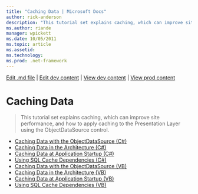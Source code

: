 ```yaml
---
title: "Caching Data | Microsoft Docs"
author: rick-anderson
description: "This tutorial set explains caching, which can improve site performance, and how to apply caching to the Presentation Layer using the ObjectDataSource control..."
ms.author: riande
manager: wpickett
ms.date: 10/05/2011
ms.topic: article
ms.assetid: 
ms.technology: 
ms.prod: .net-framework
---
```

[Edit .md file](C:\Projects\msc\dev\Msc.Www\Web.ASP\App_Data\github\web-forms\overview\data-access\index.md) | [Edit dev content](http://www.aspdev.net/umbraco#/content/content/edit/32982) | [View dev content](http://docs.aspdev.net/tutorials/web-forms/overview/data-access/caching-data/index.html) | [View prod content](http://www.asp.net/web-forms/overview/data-access/caching-data)

Caching Data
====================
> This tutorial set explains caching, which can improve site performance, and how to apply caching to the Presentation Layer using the ObjectDataSource control.


- [Caching Data with the ObjectDataSource (C#)](caching-data-with-the-objectdatasource-cs.md)
- [Caching Data in the Architecture (C#)](caching-data-in-the-architecture-cs.md)
- [Caching Data at Application Startup (C#)](caching-data-at-application-startup-cs.md)
- [Using SQL Cache Dependencies (C#)](using-sql-cache-dependencies-cs.md)
- [Caching Data with the ObjectDataSource (VB)](caching-data-with-the-objectdatasource-vb.md)
- [Caching Data in the Architecture (VB)](caching-data-in-the-architecture-vb.md)
- [Caching Data at Application Startup (VB)](caching-data-at-application-startup-vb.md)
- [Using SQL Cache Dependencies (VB)](using-sql-cache-dependencies-vb.md)